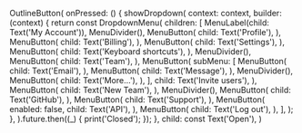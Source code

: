 OutlineButton(
onPressed: () {
showDropdown(
context: context,
builder: (context) {
return const DropdownMenu(
children: [
MenuLabel(child: Text('My Account')),
MenuDivider(),
MenuButton(
child: Text('Profile'),
),
MenuButton(
child: Text('Billing'),
),
MenuButton(
child: Text('Settings'),
),
MenuButton(
child: Text('Keyboard shortcuts'),
),
MenuDivider(),
MenuButton(
child: Text('Team'),
),
MenuButton(
subMenu: [
MenuButton(
child: Text('Email'),
),
MenuButton(
child: Text('Message'),
),
MenuDivider(),
MenuButton(
child: Text('More...'),
),
],
child: Text('Invite users'),
),
MenuButton(
child: Text('New Team'),
),
MenuDivider(),
MenuButton(
child: Text('GitHub'),
),
MenuButton(
child: Text('Support'),
),
MenuButton(
enabled: false,
child: Text('API'),
),
MenuButton(
child: Text('Log out'),
),
],
);
},
).future.then((\_) {
print('Closed');
});
},
child: const Text('Open'),
)
